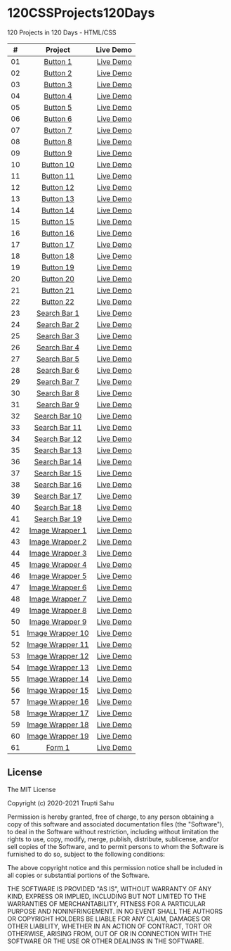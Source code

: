 # 120CSSProjects120Days
120 Projects in 120 Days - HTML/CSS

|  #  | Project | Live Demo |
| ------------- |:-------------:| -----:|
| 01  | [Button 1](https://github.com/TruptiSahu/120CSSProjects120Days/tree/master/1.Button/btn-1)                             | [Live Demo](https://codepen.io/TruptiSahu/pen/dypYzoQ)               |
| 02  | [Button 2](https://github.com/TruptiSahu/120CSSProjects120Days/tree/master/1.Button/btn-2)                             | [Live Demo](https://codepen.io/TruptiSahu/pen/rNMOzxY)               |
| 03  | [Button 3](https://github.com/TruptiSahu/120CSSProjects120Days/tree/master/1.Button/btn-3)                             | [Live Demo](https://codepen.io/TruptiSahu/pen/oNzjezJ)               |
| 04  | [Button 4](https://github.com/TruptiSahu/120CSSProjects120Days/tree/master/1.Button/btn-4)                             | [Live Demo](https://codepen.io/TruptiSahu/pen/LYRpjxM)
| 05  | [Button 5](https://github.com/TruptiSahu/120CSSProjects120Days/tree/master/1.Button/btn-5)                             | [Live Demo](https://codepen.io/TruptiSahu/pen/PoGPKpq)
| 06  | [Button 6](https://github.com/TruptiSahu/120CSSProjects120Days/tree/master/1.Button/btn-6)                             | [Live Demo](https://codepen.io/TruptiSahu/pen/XWjmaME)
| 07  | [Button 7](https://github.com/TruptiSahu/120CSSProjects120Days/tree/master/1.Button/btn-7)                             | [Live Demo](https://codepen.io/TruptiSahu/pen/GRjpvvg)
| 08  | [Button 8](https://github.com/TruptiSahu/120CSSProjects120Days/tree/master/1.Button/btn-8)                             | [Live Demo](https://codepen.io/TruptiSahu/pen/qBaOXXL)
| 09  | [Button 9](https://github.com/TruptiSahu/120CSSProjects120Days/tree/master/1.Button/btn-9)                             | [Live Demo](https://codepen.io/TruptiSahu/pen/jOMbLGm)
| 10  | [Button 10](https://github.com/TruptiSahu/120CSSProjects120Days/tree/master/1.Button/btn-10)                             | [Live Demo](https://codepen.io/TruptiSahu/pen/RwGWZjb)
| 11  | [Button 11](https://github.com/TruptiSahu/120CSSProjects120Days/tree/master/1.Button/btn-11)                             | [Live Demo](https://codepen.io/TruptiSahu/pen/MWjavOO)
| 12  | [Button 12](https://github.com/TruptiSahu/120CSSProjects120Days/tree/master/1.Button/btn-12)                             | [Live Demo](https://codepen.io/TruptiSahu/pen/rNMOzYv)
| 13  | [Button 13](https://github.com/TruptiSahu/120CSSProjects120Days/tree/master/1.Button/btn-13)                             | [Live Demo](https://codepen.io/TruptiSahu/pen/abmvyER)
| 14  | [Button 14](https://github.com/TruptiSahu/120CSSProjects120Days/tree/master/1.Button/btn-14)                             | [Live Demo](https://codepen.io/TruptiSahu/pen/RwGWZQw)
| 15  | [Button 15](https://github.com/TruptiSahu/120CSSProjects120Days/tree/master/1.Button/btn-15)                             | [Live Demo](https://codepen.io/TruptiSahu/pen/xxEwLYQ)
| 16  | [Button 16](https://github.com/TruptiSahu/120CSSProjects120Days/tree/master/1.Button/btn-16)                             | [Live Demo](https://codepen.io/TruptiSahu/pen/OJRyjvN)
| 17  | [Button 17](https://github.com/TruptiSahu/120CSSProjects120Days/tree/master/1.Button/btn-17)                             | [Live Demo](https://codepen.io/TruptiSahu/pen/zYKvdWJ)
| 18  | [Button 18](https://github.com/TruptiSahu/120CSSProjects120Days/tree/master/1.Button/btn-18)                             | [Live Demo](https://codepen.io/TruptiSahu/pen/RwGWZJN)
| 19  | [Button 19](https://github.com/TruptiSahu/120CSSProjects120Days/tree/master/1.Button/btn-19)                             | [Live Demo](https://codepen.io/TruptiSahu/pen/YzGyxjK)
| 20  | [Button 20](https://github.com/TruptiSahu/120CSSProjects120Days/tree/master/1.Button/btn-20)                             | [Live Demo](https://codepen.io/TruptiSahu/pen/yLaYoxv)
| 21  | [Button 21](https://github.com/TruptiSahu/120CSSProjects120Days/tree/master/1.Button/btn-21)                             | [Live Demo](https://codepen.io/TruptiSahu/pen/MWjavPV)
| 22  | [Button 22](https://github.com/TruptiSahu/120CSSProjects120Days/tree/master/1.Button/btn-22)                             | [Live Demo](https://codepen.io/TruptiSahu/pen/abmvyQX)
| 23  | [Search Bar 1](https://github.com/TruptiSahu/120CSSProjects120Days/tree/master/2.Search%20Bar/searchBar-1)                             | [Live Demo](https://codepen.io/TruptiSahu/pen/RwGWLba)
| 24  | [Search Bar 2](https://github.com/TruptiSahu/120CSSProjects120Days/tree/master/2.Search%20Bar/searchBar-2)                             | [Live Demo](https://codepen.io/TruptiSahu/pen/rNMOGjb)
| 25  | [Search Bar 3](https://github.com/TruptiSahu/120CSSProjects120Days/tree/master/2.Search%20Bar/searchBar-3)                             | [Live Demo](https://codepen.io/TruptiSahu/pen/PoGPJpK)
| 26  | [Search Bar 4](https://github.com/TruptiSahu/120CSSProjects120Days/tree/master/2.Search%20Bar/searchBar-4)                             | [Live Demo](https://codepen.io/TruptiSahu/pen/WNGQZOJ)
| 27  | [Search Bar 5](https://github.com/TruptiSahu/120CSSProjects120Days/tree/master/2.Search%20Bar/searchBar-5)                             | [Live Demo](https://codepen.io/TruptiSahu/pen/JjRYrLY)
| 28  | [Search Bar 6](https://github.com/TruptiSahu/120CSSProjects120Days/tree/master/2.Search%20Bar/searchBar-6)                             | [Live Demo](https://codepen.io/TruptiSahu/pen/BaLowvV)
| 29  | [Search Bar 7](https://github.com/TruptiSahu/120CSSProjects120Days/tree/master/2.Search%20Bar/searchBar-7)                             | [Live Demo](https://codepen.io/TruptiSahu/pen/LYRpzvx)
| 30  | [Search Bar 8](https://github.com/TruptiSahu/120CSSProjects120Days/tree/master/2.Search%20Bar/searchBar-8)                             | [Live Demo](https://codepen.io/TruptiSahu/pen/GRjpMaQ)
| 31  | [Search Bar 9](https://github.com/TruptiSahu/120CSSProjects120Days/tree/master/2.Search%20Bar/searchBar-9)                             | [Live Demo](https://codepen.io/TruptiSahu/pen/jOMbGjJ)
| 32  | [Search Bar 10](https://github.com/TruptiSahu/120CSSProjects120Days/tree/master/2.Search%20Bar/searchBar-10)                             | [Live Demo](https://codepen.io/TruptiSahu/pen/yLaYPBm)
| 33  | [Search Bar 11](https://github.com/TruptiSahu/120CSSProjects120Days/tree/master/2.Search%20Bar/searchBar-11)                             | [Live Demo](https://codepen.io/TruptiSahu/pen/ZEpbapb)
| 34  | [Search Bar 12](https://github.com/TruptiSahu/120CSSProjects120Days/tree/master/2.Search%20Bar/searchBar-12)                             | [Live Demo](https://codepen.io/TruptiSahu/pen/NWRGwRm)
| 35  | [Search Bar 13](https://github.com/TruptiSahu/120CSSProjects120Days/tree/master/2.Search%20Bar/searchBar-13)                             | [Live Demo](https://codepen.io/TruptiSahu/pen/QWKjOGX)
| 36  | [Search Bar 14](https://github.com/TruptiSahu/120CSSProjects120Days/tree/master/2.Search%20Bar/searchBar-14)                             | [Live Demo](https://codepen.io/TruptiSahu/pen/poEjdeo)
| 37  | [Search Bar 15](https://github.com/TruptiSahu/120CSSProjects120Days/tree/master/2.Search%20Bar/searchBar-15)                             | [Live Demo](https://codepen.io/TruptiSahu/pen/mdrepae)
| 38  | [Search Bar 16](https://github.com/TruptiSahu/120CSSProjects120Days/tree/master/2.Search%20Bar/searchBar-16)                             | [Live Demo](https://codepen.io/TruptiSahu/pen/BaLoJMp)
| 39  | [Search Bar 17](https://github.com/TruptiSahu/120CSSProjects120Days/tree/master/2.Search%20Bar/searchBar-17)                             | [Live Demo](https://codepen.io/TruptiSahu/pen/zYKvpeM)
| 40  | [Search Bar 18](https://github.com/TruptiSahu/120CSSProjects120Days/tree/master/2.Search%20Bar/searchBar-18)                             | [Live Demo](https://codepen.io/TruptiSahu/pen/QWKjaoq)
| 41  | [Search Bar 19](https://github.com/TruptiSahu/120CSSProjects120Days/tree/master/2.Search%20Bar/searchBar-19)                             | [Live Demo](https://codepen.io/TruptiSahu/pen/xxEwpNe)
| 42  | [Image Wrapper 1](https://github.com/TruptiSahu/120CSSProjects120Days/tree/master/3.Image%20Wrapper/img-wrapper-1)                             | [Live Demo](https://codepen.io/TruptiSahu/pen/xxEwYwo)
| 43  | [Image Wrapper 2](https://github.com/TruptiSahu/120CSSProjects120Days/tree/master/3.Image%20Wrapper/img-wrapper-2)                             | [Live Demo](https://codepen.io/TruptiSahu/pen/jOMbZWz)
| 44  | [Image Wrapper 3](https://github.com/TruptiSahu/120CSSProjects120Days/tree/master/3.Image%20Wrapper/img-wrapper-3)                             | [Live Demo](https://codepen.io/TruptiSahu/pen/dypYdMY)
| 45  | [Image Wrapper 4](https://github.com/TruptiSahu/120CSSProjects120Days/tree/master/3.Image%20Wrapper/img-wrapper-4)                             | [Live Demo](https://codepen.io/TruptiSahu/pen/MWjaQyP)
| 46  | [Image Wrapper 5](https://github.com/TruptiSahu/120CSSProjects120Days/tree/master/3.Image%20Wrapper/img-wrapper-5)                             | [Live Demo](https://codepen.io/TruptiSahu/pen/XWjmZKG)
| 47  | [Image Wrapper 6](https://github.com/TruptiSahu/120CSSProjects120Days/tree/master/3.Image%20Wrapper/img-wrapper-6)                             | [Live Demo](https://codepen.io/TruptiSahu/pen/OJRyQRg)
| 48  | [Image Wrapper 7](https://github.com/TruptiSahu/120CSSProjects120Days/tree/master/3.Image%20Wrapper/img-wrapper-7)                             | [Live Demo](https://codepen.io/TruptiSahu/pen/MWjaQjz)
| 49  | [Image Wrapper 8](https://github.com/TruptiSahu/120CSSProjects120Days/tree/master/3.Image%20Wrapper/img-wrapper-8)                             | [Live Demo](https://codepen.io/TruptiSahu/pen/NWRGyby)
| 50  | [Image Wrapper 9](https://github.com/TruptiSahu/120CSSProjects120Days/tree/master/3.Image%20Wrapper/img-wrapper-9)                             | [Live Demo](https://codepen.io/TruptiSahu/pen/eYdpVgx)
| 51  | [Image Wrapper 10](https://github.com/TruptiSahu/120CSSProjects120Days/tree/master/3.Image%20Wrapper/img-wrapper-10)                             | [Live Demo](https://codepen.io/TruptiSahu/pen/YzGyeZW)
| 52  | [Image Wrapper 11](https://github.com/TruptiSahu/120CSSProjects120Days/tree/master/3.Image%20Wrapper/img-wrapper-11)                             | [Live Demo](https://codepen.io/TruptiSahu/pen/VwKvQWj)
| 53  | [Image Wrapper 12](https://github.com/TruptiSahu/120CSSProjects120Days/tree/master/3.Image%20Wrapper/img-wrapper-12)                             | [Live Demo](https://codepen.io/TruptiSahu/pen/ZEpbrXP)
| 54  | [Image Wrapper 13](https://github.com/TruptiSahu/120CSSProjects120Days/tree/master/3.Image%20Wrapper/img-wrapper-13)                             | [Live Demo](https://codepen.io/TruptiSahu/pen/BaLoYmJ)
| 55  | [Image Wrapper 14](https://github.com/TruptiSahu/120CSSProjects120Days/tree/master/3.Image%20Wrapper/img-wrapper-14)                             | [Live Demo](https://codepen.io/TruptiSahu/pen/qBaOxxb)
| 56  | [Image Wrapper 15](https://github.com/TruptiSahu/120CSSProjects120Days/tree/master/3.Image%20Wrapper/img-wrapper-15)                             | [Live Demo](https://codepen.io/TruptiSahu/pen/vYXNdRx)
| 57  | [Image Wrapper 16](https://github.com/TruptiSahu/120CSSProjects120Days/tree/master/3.Image%20Wrapper/img-wrapper-16)                             | [Live Demo](https://codepen.io/TruptiSahu/pen/KKgdQeb)
| 58  | [Image Wrapper 17](https://github.com/TruptiSahu/120CSSProjects120Days/tree/master/3.Image%20Wrapper/img-wrapper-17)                             | [Live Demo](https://codepen.io/TruptiSahu/pen/yLaYvQr)
| 59  | [Image Wrapper 18](https://github.com/TruptiSahu/120CSSProjects120Days/tree/master/3.Image%20Wrapper/img-wrapper-18)                             | [Live Demo](https://codepen.io/TruptiSahu/pen/bGwVLOj)
| 60  | [Image Wrapper 19](https://github.com/TruptiSahu/120CSSProjects120Days/tree/master/3.Image%20Wrapper/img-wrapper-19)                             | [Live Demo](https://codepen.io/TruptiSahu/pen/OJRyQqZ)
| 61  | [Form 1](https://github.com/TruptiSahu/120CSSProjects120Days/tree/master/4.Form/form-1)                             | [Live Demo](https://codepen.io/TruptiSahu/pen/ExgVQqP) | 62  | [Form 2](https://github.com/TruptiSahu/120CSSProjects120Days/tree/master/4.Form/form-2)                             | [Live Demo](https://codepen.io/TruptiSahu/pen/OJRyvPw)

## License

The MIT License

Copyright (c) 2020-2021 Trupti Sahu

Permission is hereby granted, free of charge, to any person obtaining a copy
of this software and associated documentation files (the "Software"), to deal
in the Software without restriction, including without limitation the rights
to use, copy, modify, merge, publish, distribute, sublicense, and/or sell
copies of the Software, and to permit persons to whom the Software is
furnished to do so, subject to the following conditions:

The above copyright notice and this permission notice shall be included in
all copies or substantial portions of the Software.

THE SOFTWARE IS PROVIDED "AS IS", WITHOUT WARRANTY OF ANY KIND, EXPRESS OR
IMPLIED, INCLUDING BUT NOT LIMITED TO THE WARRANTIES OF MERCHANTABILITY,
FITNESS FOR A PARTICULAR PURPOSE AND NONINFRINGEMENT. IN NO EVENT SHALL THE
AUTHORS OR COPYRIGHT HOLDERS BE LIABLE FOR ANY CLAIM, DAMAGES OR OTHER
LIABILITY, WHETHER IN AN ACTION OF CONTRACT, TORT OR OTHERWISE, ARISING FROM,
OUT OF OR IN CONNECTION WITH THE SOFTWARE OR THE USE OR OTHER DEALINGS IN
THE SOFTWARE.

